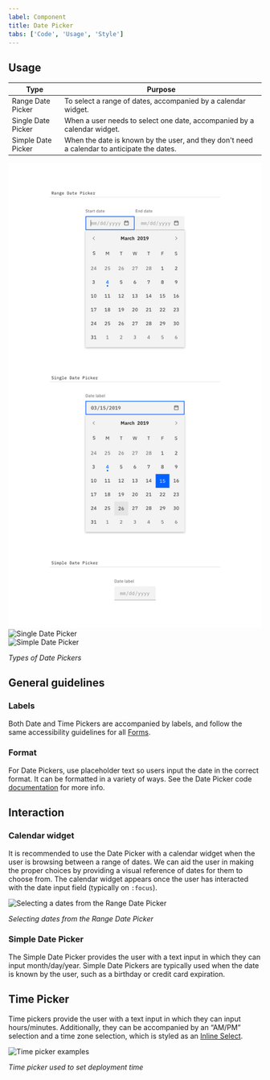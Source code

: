 ```yaml
---
label: Component
title: Date Picker
tabs: ['Code', 'Usage', 'Style']
---
```


## Usage

| Type               | Purpose                                                                                     |
| ------------------ | ------------------------------------------------------------------------------------------- |
| Range Date Picker  | To select a range of dates, accompanied by a calendar widget.                               |
| Single Date Picker | When a user needs to select one date, accompanied by a calendar widget.                     |
| Simple Date Picker | When the date is known by the user, and they don't need a calendar to anticipate the dates. |

<div class="image-grid">
  <div>
    <img src="images/date-picker-usage-1.png" alt="Range Date Picker"/>
  </div>
  <div>
    <img src="images/date-picker-usage-2.png" alt="Single Date Picker"/>
  </div>
  <div>
    <img src="images/date-picker-usage-3.png" alt="Simple Date Picker"/>
  </div>
</div>

_Types of Date Pickers_

## General guidelines

### Labels

Both Date and Time Pickers are accompanied by labels, and follow the same accessibility guidelines for all [Forms](/components/form).

### Format

For Date Pickers, use placeholder text so users input the date in the correct format. It can be formatted in a variety of ways. See the Date Picker code [documentation](https://github.com/ibm/carbon-components/tree/master/src/components/date-picker) for more info.

## Interaction

### Calendar widget

It is recommended to use the Date Picker with a calendar widget when the user is browsing between a range of dates. We can aid the user in making the proper choices by providing a visual reference of dates for them to choose from. The calendar widget appears once the user has interacted with the date input field (typically on `:focus`).

![Selecting a dates from the Range Date Picker](images/date-picker-usage-4.gif)

_Selecting dates from the Range Date Picker_

### Simple Date Picker

The Simple Date Picker provides the user with a text input in which they can input month/day/year. Simple Date Pickers are typically used when the date is known by the user, such as a birthday or credit card expiration.

## Time Picker

Time pickers provide the user with a text input in which they can input hours/minutes. Additionally, they can be accompanied by an “AM/PM” selection and a time zone selection, which is styled as an [Inline Select](/components/select).

<div class="image-component">
    <img src="images/time-picker-usage-1.png" alt="Time picker examples" />
</div>

_Time picker used to set deployment time_
